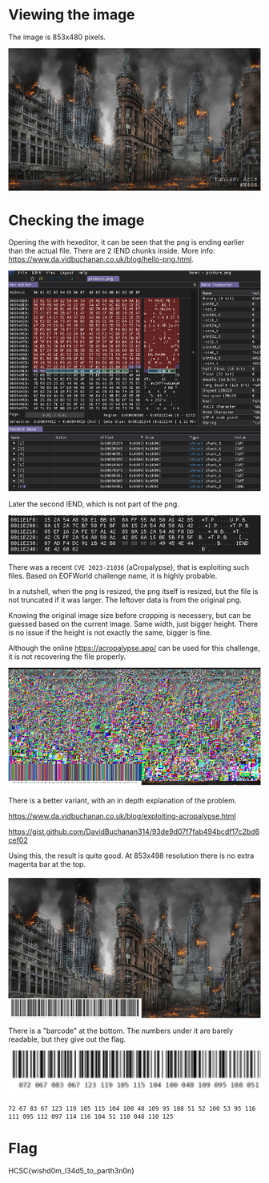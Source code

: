 # Viewing the image

The image is 853x480 pixels.

![](workdir/picture.png)

# Checking the image

Opening the [](workdir/picture.png) with hexeditor, it can be seen that the png is ending earlier than the actual file. There are 2 IEND chunks inside. More info: <https://www.da.vidbuchanan.co.uk/blog/hello-png.html>.

![](screenshots/1.png)

Later the second IEND, which is not part of the png.

![](screenshots/2.png)

There was a recent `CVE 2023-21036` (aCropalypse), that is exploiting such files. Based on EOFWorld challenge name, it is highly probable.

In a nutshell, when the png is resized, the png itself is resized, but the file is not truncated if it was larger. The leftover data is from the original png. 

Knowing the original image  size before cropping is necessery, but can be guessed based on the current image. Same width, just bigger height. There is no issue if the height is not exactly the same, bigger is fine.

Although the online <https://acropalypse.app/> can be used for this challenge, it is not recovering the file properly.

![](screenshots/3.png)

There is a better variant, with an in depth explanation of the problem. 

<https://www.da.vidbuchanan.co.uk/blog/exploiting-acropalypse.html>

<https://gist.github.com/DavidBuchanan314/93de9d07f7fab494bcdf17c2bd6cef02>

Using this, the result is quite good. At 853x498 resolution there is no extra magenta bar at the top.

![](workdir/acropalypse_py.png)

There is a "barcode" at the bottom. The numbers under it are barely readable, but they give out the flag.

![](screenshots/4.png)

```
72 67 83 67 123 119 105 115 104 100 48 109 95 108 51 52 100 53 95 116 111 095 112 097 114 116 104 51 110 048 110 125
```

# Flag
HCSC{wishd0m_l34d5_to_parth3n0n}

